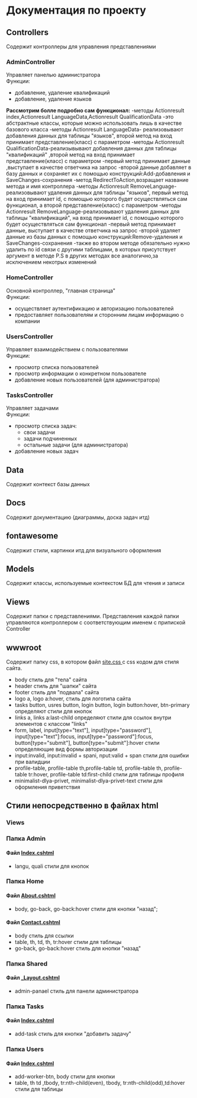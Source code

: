 # Документация по проекту
## Controllers
Содержит контроллеры для управления представлениями
### AdminController
Управляет панелью администратора  
Функции:
- добавление, удаление квалификаций
- добавление, удаление языков

**Рассмотрим болле подробно сам функционал:**
-методы Actionresult index,Actionresult LanguageData,Actionresult QualificationData -это абстрактные классы, которые можно использовать лишь в качестве базового класса
-методы Actionresult LanguageData- реализовывают добавления данных для таблицы "языков", второй метод на вход принимает представление(класс) с параметром
-методы Actionresult QualificationData-реализывывают добавления данных для таблицы "квалификаций" ,второй метод на вход принимает представление(класс) с параметром
-первый метод принимает данные ,выступает в качестве ответчика на запрос
-второй данные добавляет в базу данных и сохраняет их с помощью конструкций:Add-добавления и SaveChanges-сохранения
-метод RedirectToAction,возращает название метода и имя контроллера
-методы Actionresult RemoveLanguage-реализовывают удаления данных для таблицы "языков", первый метод на вход принимает id, с помощью которого будет осуществляться сам функционал, а второй представление(класс) с параметром
-методы Actionresult RemoveLanguage-реализовывают удаления данных для таблицы "квалификаций", на вход принимает id, с помощью которого будет осуществляться сам функционал
-первый метод принимает данные, выступает в качестве ответчика на запрос
-второй удаляет данные из базы данных с помощью конструкций:Remove-удаления и SaveChanges-сохранения
-также во втором методе обязательно нужно удалить по id связи с другими таблицами, в которых присутствует аргумент в методе
P.S в других методах все аналогично,за исключением некотрых изменений
### HomeController
Основной контроллер, "главная страница"  
Функции:
- осуществляет аутентификацию и авторизацию пользователей
- предоставляет пользователям и сторонним лицам информацию о компании
### UsersController
Управляет взаимодействием с пользователями  
Функции:
- просмотр списка пользователей
- просмотр информации о конкретном пользователе
- добавление новых пользователей (для администратора)
### TasksController
Управляет задачами  
Функции:
- просмотр списка задач:
  - свои задачи
  - задачи подчиненных
  - остальные задачи (для администратора)
- добавление новых задач
## Data
Содержит контекст базы данных
## Docs
Содержит документацию (диаграммы, доска задач итд)
## fontawesome
Содержит стили, картинки итд для визуального оформления
## Models
Содержит классы, используемые контекстом БД для чтения и записи
## Views
Содержит папки с представлениями. Представления каждой папки управляются контроллером с соответствующим именем с припиской Controller
## wwwroot
Содержит папку css, в котором файл <a href="wwwroot/css/site.css" target="_blank"> site.css </a> с css кодом для стиля сайта.
  - body стиль для "тела" сайта
  - header стиль для "шапки" сайта
  - footer стиль для "подвала" сайта
  - logo a, logo a:hover, стиль для логотипа сайта
  - tasks button, usres button, login button, login button:hover, btn-primary определяют стили для кнопок
  - links a, links a:last-child определяют стили для ссылок внутри элементов с классом "links"
  - form, label, input[type="text"], input[type="password"], input[type="text"]:focus, input[type="password"]:focus, button[type="submit"], button[type="submit"]:hover стили определяющие вид формы авторизации
  - input:invalid, input:invalid + spani, nput:valid + span стили для ошибки при валидции
  - profile-table, profile-table th,profile-table td, profile-table th, profile-table tr:hover, profile-table td:first-child  стили для таблицы профиля
  - minimalist-dlya-privet, minimalist-dlya-privet-text стили для оформления приветствия  
  ## Стили непосредственно в файлах html
  ### Views
  ### Папка Admin
  #### Файл <a href="Views/Admin/Index.cshtml" target="_blank"> Index.cshtml </a>
  - langu, quali стили для кнопок   
  ### Папка Home
  #### Файл <a href="Views/Home/About.cshtml" target="_blank"> About.cshtml </a>
  - body, go-back, go-back:hover  стили для кнопки "назад";
  #### Файл <a href="Views/Home/Contact.cshtml" target="_blank"> Contact.cshtml </a>
  - body стиль для ссылки
  -  table, th, td, th, tr:hover  стили для таблицы
  -  go-back, go-back:hover стиль для кнопки "назад"
  ### Папка Shared   
  #### Файл <a href="Views/Shared/_Layout.cshtml" target="_blank"> _Layout.cshtml </a>
  - admin-panael стиль для панели администратора
  ### Папка Tasks  
  #### Файл <a href="Views/Tasks/Index.cshtml" target="_blank"> Index.cshtml </a>
  - add-task стиль для кнопки "добавить задачу"
  ### Папка Users  
  #### Файл <a href="Views/Users/Index.cshtml" target="_blank"> Index.cshtml </a>
  - add-worker-btn, body стили для кнопки 
  - table, th td ,tbody, tr:nth-child(even), tbody, tr:nth-child(odd),td:hover стили для таблицы 
  
